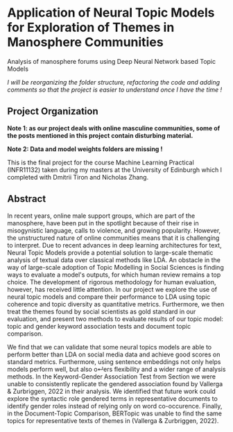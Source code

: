 # Application of Neural Topic Models for Exploration of Themes in Manosphere Communities

Analysis of manosphere forums using Deep Neural Network based Topic Models

*I will be reorganizing the folder structure, refactoring the code and adding comments so that the project is easier to understand once I have the time !*

## Project Organization
**Note 1: as our project deals with online masculine communities, some of the posts mentioned in this project contain disturbing material.**

**Note 2: Data and model weights folders are missing !**

This is the final project for the course Machine Learning Practical (INFR11132) taken during my masters at the University of Edinburgh which I completed with Dmitrii Tiron and Nicholas Zhang.

## Abstract 

In recent years, online male support groups, which are part of the manosphere, have been put in the spotlight because of their rise in misogynistic language, calls to violence, and growing popularity. However, the unstructured nature of online communities means that it is challenging to interpret. Due to recent advances in deep learning architectures for text, Neural Topic Models provide a potential solution to large-scale thematic analysis of textual data over classical methods like LDA. An obstacle in the way of large-scale adoption of Topic Modelling in Social Sciences is finding ways to evaluate a model's outputs, for which human review remains a top choice. The development of rigorous methodology for human evaluation, however, has received little attention. In our project we explore the use of neural topic models and compare their performance to LDA using topic coherence and topic diversity as quantitative metrics. Furthermore, we then treat the themes found by social scientists as gold standard in our evaluation, and present two methods to evaluate results of our topic model: topic and gender keyword association tests and document topic comparison. 

We find that we can validate that some neural topics models are able to perform better than LDA on social media data and achieve good scores on standard metrics. Furthermore, using sentence embeddings not only helps models perform well, but also o↵ers flexibility and a wider range of analysis methods. In the Keyword-Gender Association Test from Section we were unable to consistently replicate the gendered association found by Vallerga & Zurbriggen, 2022 in their analysis. We identified that future work could explore the syntactic role gendered terms in representative documents to identify gender roles instead of relying only on word co-occurence. Finally, in the Document-Topic Comparison, BERTopic was unable to find the same topics for representative texts of themes in (Vallerga & Zurbriggen, 2022).
